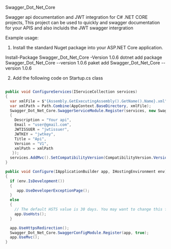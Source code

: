 Swagger_Dot_Net_Core

Swagger api documentation and JWT integration for C# .NET CORE projects,
This project can be used to quickly and swagger documentation for your APIS and also incluids the JWT swagger intergration

Example usage:
1. Install the standard Nuget package into your ASP.NET Core application.

  Install-Package Swagger_Dot_Net_Core -Version 1.0.6
  dotnet add package Swagger_Dot_Net_Core --version 1.0.6
  <PackageReference Include="Swagger_Dot_Net_Core" Version="1.0.6" />
  paket add Swagger_Dot_Net_Core --version 1.0.6
  
2. Add the following code on Startup.cs class
```csharp

public void ConfigureServices(IServiceCollection services)
{
  var xmlFile = $"{Assembly.GetExecutingAssembly().GetName().Name}.xml";
  var xmlPath = Path.Combine(AppContext.BaseDirectory, xmlFile);
  Swagger_Dot_Net_Core.SwaggerServiceModule.Register(services, new Swagger_Dot_Net_Core.SwaggerIntegrationHelper 
  {
    Description = "Your api",
    Email = "user@gmail.com",
    JWTISSUER = "jwtissuer",
    JWTKEY = "jwtkey",
    Title = "Api",
    Version = "V1",
    xmlPath = xmlPath
   });
  services.AddMvc().SetCompatibilityVersion(CompatibilityVersion.Version_2_2);
}

public void Configure(IApplicationBuilder app, IHostingEnvironment env)
{
  if (env.IsDevelopment())
  {
     app.UseDeveloperExceptionPage();
  }
  else
  {
    // The default HSTS value is 30 days. You may want to change this for production scenarios, see https://aka.ms/aspnetcore-  hsts.
    app.UseHsts();
  }

  app.UseHttpsRedirection();
  Swagger_Dot_Net_Core.SwaggerConfigModule.Register(app, true);
  app.UseMvc();
}
  
